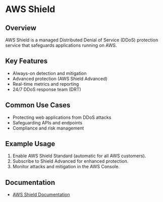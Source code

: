 # AWS Shield

## Overview
AWS Shield is a managed Distributed Denial of Service (DDoS) protection service that safeguards applications running on AWS.

## Key Features
- Always-on detection and mitigation
- Advanced protection (AWS Shield Advanced)
- Real-time metrics and reporting
- 24/7 DDoS response team (DRT)

## Common Use Cases
- Protecting web applications from DDoS attacks
- Safeguarding APIs and endpoints
- Compliance and risk management

## Example Usage
1. Enable AWS Shield Standard (automatic for all AWS customers).
2. Subscribe to Shield Advanced for enhanced protection.
3. Monitor attacks and mitigation in the AWS Console.

## Documentation
- [AWS Shield Documentation](https://docs.aws.amazon.com/waf/shield/)
